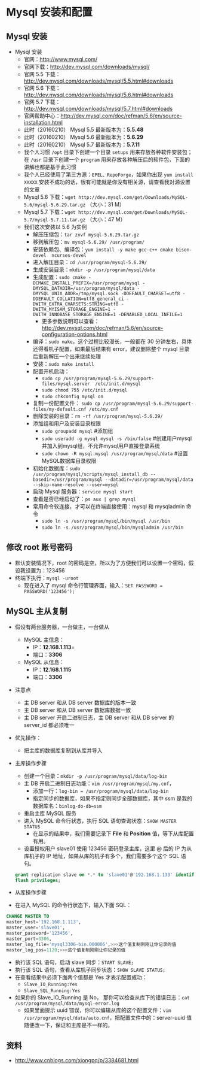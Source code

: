 # Mysql 安装和配置


## Mysql 安装

- Mysql 安装
    - 官网：<http://www.mysql.com/>
    - 官网下载：<http://dev.mysql.com/downloads/mysql/>
    - 官网 5.5 下载：<http://dev.mysql.com/downloads/mysql/5.5.html#downloads>
    - 官网 5.6 下载：<http://dev.mysql.com/downloads/mysql/5.6.html#downloads>
    - 官网 5.7 下载：<http://dev.mysql.com/downloads/mysql/5.7.html#downloads>
    - 官网帮助中心：<http://dev.mysql.com/doc/refman/5.6/en/source-installation.html>
    - 此时（20160210） Mysql 5.5 最新版本为：**5.5.48**
    - 此时（20160210） Mysql 5.6 最新版本为：**5.6.29**
    - 此时（20160210） Mysql 5.7 最新版本为：**5.7.11**
    - 我个人习惯 `/opt` 目录下创建一个目录 `setups` 用来存放各种软件安装包；在 `/usr` 目录下创建一个 `program` 用来存放各种解压后的软件包，下面的讲解也都是基于此习惯
    - 我个人已经使用了第三方源：`EPEL、RepoForge`，如果你出现 `yum install XXXXX` 安装不成功的话，很有可能就是你没有相关源，请查看我对源设置的文章
    - Mysql 5.6 下载：`wget http://dev.mysql.com/get/Downloads/MySQL-5.6/mysql-5.6.29.tar.gz` （大小：31 M）
    - Mysql 5.7 下载：`wget http://dev.mysql.com/get/Downloads/MySQL-5.7/mysql-5.7.11.tar.gz` （大小：47 M）
    - 我们这次安装以 5.6 为实例
        - 解压压缩包：`tar zxvf mysql-5.6.29.tar.gz`
        - 移到解压包：`mv mysql-5.6.29/ /usr/program/`
        - 安装依赖包、编译包：`yum install -y make gcc-c++ cmake bison-devel  ncurses-devel`
        - 进入解压目录：`cd /usr/program/mysql-5.6.29/`
        - 生成安装目录：`mkdir -p /usr/program/mysql/data`
        - 生成配置：`sudo cmake -DCMAKE_INSTALL_PREFIX=/usr/program/mysql -DMYSQL_DATADIR=/usr/program/mysql/data -DMYSQL_UNIX_ADDR=/tmp/mysql.sock -DDEFAULT_CHARSET=utf8 -DDEFAULT_COLLATION=utf8_general_ci -DWITH_EXTRA_CHARSETS:STRING=utf8 -DWITH_MYISAM_STORAGE_ENGINE=1 -DWITH_INNOBASE_STORAGE_ENGINE=1 -DENABLED_LOCAL_INFILE=1`
            - 更多参数说明可以查看：<http://dev.mysql.com/doc/refman/5.6/en/source-configuration-options.html>
        - 编译：`sudo make`，这个过程比较漫长，一般都在 30 分钟左右，具体还得看机子配置，如果最后结果有 error，建议删除整个 mysql 目录后重新解压一个出来继续处理
        - 安装：`sudo make install`
        - 配置开机启动：
            - `sudo cp /usr/program/mysql-5.6.29/support-files/mysql.server  /etc/init.d/mysql`
            - `sudo chmod 755 /etc/init.d/mysql`
            - `sudo chkconfig mysql on`
        - 复制一份配置文件： `sudo cp /usr/program/mysql-5.6.29/support-files/my-default.cnf /etc/my.cnf`
        - 删除安装的目录：`rm -rf /usr/program/mysql-5.6.29/`
        - 添加组和用户及安装目录权限
            - `sudo groupadd mysql` #添加组
            - `sudo useradd -g mysql mysql -s /bin/false` #创建用户mysql并加入到mysql组，不允许mysql用户直接登录系统
            - `sudo chown -R mysql:mysql /usr/program/mysql/data` #设置MySQL数据库目录权限
        - 初始化数据库：`sudo /usr/program/mysql/scripts/mysql_install_db --basedir=/usr/program/mysql --datadir=/usr/program/mysql/data --skip-name-resolve --user=mysql`
        - 启动 Mysql 服务器：`service mysql start`
        - 查看是否已经启动了：`ps aux | grep mysql`
        - 常用命令软连接，才可以在终端直接使用：mysql 和 mysqladmin 命令
            - `sudo ln -s /usr/program/mysql/bin/mysql /usr/bin`
            - `sudo ln -s /usr/program/mysql/bin/mysqladmin /usr/bin`


## 修改 root 账号密码

- 默认安装情况下，root 的密码是空，所以为了方便我们可以设置一个密码，假设我设置为：123456
- 终端下执行：`mysql -uroot`
    - 现在进入了 mysql 命令行管理界面，输入：`SET PASSWORD = PASSWORD('123456');`



## MySQL 主从复制

- 假设有两台服务器，一台做主，一台做从
    - MySQL 主信息：
        - IP：**12.168.1.113**=
        - 端口：**3306**
    - MySQL 从信息：
        - IP：**12.168.1.115**
        - 端口：**3306**
- 注意点
	- 主 DB server 和从 DB server 数据库的版本一致
	- 主 DB server 和从 DB server 数据库数据一致
	- 主 DB server 开启二进制日志，主 DB server 和从 DB server 的 server_id 都必须唯一
- 优先操作：
    - 把主库的数据库复制到从库并导入
- 主库操作步骤
	- 创建一个目录：`mkdir -p /usr/program/mysql/data/log-bin`
	- 主 DB 开启二进制日志功能：`vim /usr/program/mysql/my.cnf`，
		- 添加一行：`log-bin = /usr/program/mysql/data/log-bin`
        - 指定同步的数据库，如果不指定则同步全部数据库，其中 ssm 是我的数据库名：`binlog-do-db=ssm`
    - 重启主库 MySQL 服务
    - 进入 MySQL 命令行状态，执行 SQL 语句查询状态：`SHOW MASTER STATUS`
        - 在显示的结果中，我们需要记录下 **File** 和 **Position** 值，等下从库配置有用。
    - 设置授权用户 slave01 使用 123456 密码登录主库，这里 @ 后的 IP 为从库机子的 IP 地址，如果从库的机子有多个，我们需要多个这个 SQL 语句。

    ``` SQL
    grant replication slave on *.* to 'slave01'@'192.168.1.133' identified by '123456';
    flush privileges;
    ```

- 从库操作步骤

- 在进入 MySQL 的命令行状态下，输入下面 SQL：

``` SQL
CHANGE MASTER TO
master_host='192.168.1.113',
master_user='slave01',
master_password='123456',
master_port=3306,
master_log_file='mysql3306-bin.000006',>>>这个值复制刚刚让你记录的值
master_log_pos=1120;>>>这个值复制刚刚让你记录的值
```

- 执行该 SQL 语句，启动 slave 同步：`START SLAVE;`
- 执行该 SQL 语句，查看从库机子同步状态：`SHOW SLAVE STATUS;`
- 在查看结果中必须下面两个值都是 Yes 才表示配置成功：
    - `Slave_IO_Running:Yes`
    - `Slave_SQL_Running:Yes`
- 如果你的 Slave_IO_Running 是 No， 那你可以检查从库下的错误日志：`cat /usr/program/mysql/data/mysql-error.log`
    - 如果里面提示 uuid 错误，你可以编辑从库的这个配置文件：`vim /usr/program/mysql/data/auto.cnf`，把配置文件中的：server-uuid 值随便改一下，保证和主库是不一样的。





## 资料

- <http://www.cnblogs.com/xiongpq/p/3384681.html>